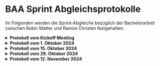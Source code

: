 # BAA Sprint Abgleichsprotokolle


Im Folgenden werden die Sprint-Abgleiche bezüglich der Bachelorarbeit zwischen Robin Matter und Ramón Christen festgehalten:

<details>
<br>
  <summary><strong>Protokoll vom Kickoff Meeting</strong></summary>
  
  **Teilnehmer:** Robin Matter, Ramón Christen  
  **Datum:** 15. September 2024  
  **Themen:** Projektplanung, Aufgabenaufstellung, Literaturrecherche, Datenzugang und Dokumentation


---

### 1. Ziel des Meetings
Festlegung des Projektaufbaus, Aufgabenaufstellung und Zeitabschätzung, sowie Klärung offener Fragen.

### 2. Besprochene Themen und Beschlüsse

#### Projekt-Management
Es sollte eine erste Projektplanung mit folgenden Elementen bis zum nächsten Abgleich gemacht werden:
- Aufgabenstellung fix definieren
- Meilensteine definieren
- Zeitlicher Plan mit Meilensteinen bis zum Projektende erstellen
- Risikoanalyse durchführen

#### Literaturrecherche
- **Recherchequellen**: Für die Literaturrecherche sollte vor allem bei folgenden Quellen gesucht werden:
  - Google Scholar
  - IEEE Xplore
  - Gate Research
  - Arxiv OpenLibrary (akzeptiert, jedoch andere vorziehen, da Arxiv nicht peer-reviewed ist)
  - Fachbücher

#### Wetterdatenzugang
- **MeteoSchweiz Zugang**: Ramón Christen stellte einen Link für den Zugang zu Wetterdaten von MeteoSchweiz bereit.
<br><br>
</details>


<details>
<br>
  <summary><strong>Protokoll vom 1. Oktober 2024</strong></summary>
  
  **Teilnehmer:** Robin Matter, Ramón Christen  
  **Datum:** 1. Oktober 2024  
  **Themen:** Datenzugang, Vorverarbeitung und Analyse
  

---

### 1. Ziel des Meetings
Etablierung des Datenzugangs, erste Schritte der Vorverarbeitung und Diskussion der geplanten Modellansätze.

### 2. Besprochene Themen und Beschlüsse

#### Forschungsfragen
- **Erster Draft:** Es soll ein erster Draft der Forschungsfragen erarbeitet werden. Diese Fragen sollen die Bachelorarbeit stützen und idealerweise aufeinander aufbauen.

#### Literaturrecherche
- **Suchbegriff:** Ramón Christen empfahl für die Recherche nach Temporal Saliency Detection zu suchen, da dies ein verbreiter Überbegriff des Themas darstellt.
- **Towards DataScience:** Es wurde empfohlen, sich bei technischen Fragen auf Towards DataScience umzusehen. Für die Dokumentation sollten diese Quellen jedoch nicht verwendet werden.

#### Datenaufbereitung und Analyse
- **Meteo Datenzugang:** Es wurden als nächste Schritte definiert abzuwarten bis Meteo Datenzugriff erhalten wird und dann mit der Datenverabeitung zu beginnen.
- **Libraries:** Es wurde empfohlen mit Python und den Libraries Pandas, Numpy und MatPlotLib zu arbeiten.
<br><br>
</details>



<details>
<br>
  <summary><strong>Protokoll vom 15. Oktober 2024</strong></summary>
  
  **Teilnehmer:** Robin Matter, Ramón Christen  
  **Datum:** 15. Oktober 2024  
  **Themen:** Datenzugang, Daten Vorverarbeitung und Analyse



---



### 1. Ziel des Meetings
Abklärung des Fortschritts in der Datenaufbereitung und Analyse.

### 2. Besprochene Themen und Beschlüsse

#### Datenaufbereitung
- **Speicherform:** Die Ausgabe der erstellten Datenaufbereitungsklasse ist ein Python Dictionary mit einem Pandas Dataframe für jeden Tourismushot spot. Ramón Christen vermerkte, dass diese Form einfach in einem JSON-File gespeichert werden kann.
- **Outlier, Standardisierung und Skewness:** Es wurde entschieden, dass die Daten weiter bereinigt und aufbereitet werden müssen, um für das Training des Machine Learning Modells geeignet zu sein.

#### Datenanalyse
- **Datenanalysesplit:** Bis zum Meeting waren Auswertungen aufgeteilt nach jedem Wochentag möglich. Da die Datenmenge dadurch gering wurde und ähnliche Muster innerhalb der Arbeitswoche und des Wochenendes sichtbar sind, wurde entschieden, zusätzlich die Daten basierend auf Arbeitswoche und Wochenende zu analysieren. So sollten einige der Anomalien in der Datenanalyse beseitigt werden.
- **Anzahl der Kategorien reduzieren:** Bei einer Art der ausgearbeiteten Plots werden die jeweilige exogene Variable in verschiedene Kategorien aufgeteilt und in Zusammenhang mit dem Besucheraufkommen gestellt. Es lassen sich Muster erkennen, doch es bestehen Anomalien, die als nächster Schritt durch die Reduzierung der Anzahl der Kategorien vermindert werden sollten. Regen und Sonne sollten zum Beispiel nur noch in zwei Kategorien untersucht werden: vorhanden, ja oder nein.
#### TFT-Training
- **Saisonale Effekte:** Es wurde besprochen, dass saisonale Effekte wie die Fasnacht nicht berücksichtigt werden können, da nur Daten von ungefähr 1.5 Jahren vorhanden sind.
- **GPU-Hub:** Es wurde besprochen, dass der GPU-Hub der HSLU für das Training des Modells verwendet werden könnte.
#### Zwischenpräsentation
- **Termin:** Es wurde mögliche Termine für die Zwischenpräsentation zusammengetragen, um anschliessend Zeitvorschläge dem Experten zukommen zulassen.
<br><br>
</details>

<details>
<br>
  <summary><strong>Protokoll vom 29. Oktober 2024</strong></summary>
  
  **Teilnehmer:** Robin Matter, Ramón Christen  
  **Datum:** 29. Oktober 2024  
  **Themen:** Datenanalyse und TFT-Modellentwicklung


---
### 1. Ziel des Meetings
Klärung des aktuellen Standes und Definition der nächsten Schritte für die Datenanalyse und Modellentwicklung.

### 2. Besprochene Themen und Beschlüsse

#### TFT-Implementierung
- **PyTorch Forecasting:** Es wurde die erste Implementierung des TFT unter der Verwendung von PyTorch Forecasting gezeigt.
- **Google Research GitHub:** Es wurde entschieden, den Aufbau des TFT mittels PyTorch Forecasting nicht weiter fortzusetzen und stattdessen den TFT direkt vom [Google Research GitHub Repository](https://github.com/google-research/google-research/tree/master/tft) zu implementieren.
- **Attention:** Es sollte geprüft werden, wie die Wichtigkeit einzelner Ereignisse in den exogenen Variablen von dem trainierten TFT erhalten werden kann.

#### Datenaufbereitung
- **Probleme:** Robin äusserte Probleme beim Entfernen von Outliers und Schwierigkeiten beim Entfernen von Skewness in den Daten.  
- **Skewness:** Zur Behebung der Schiefe in den Daten einzelner exogenen Variablen wurde dazu geraten den Logarithmus zu verstärken.
- **Outlier:** Es wurde beschlossen nach einem IQR Prinzip mit einem 30 Minutenfenster für jeden Wochentag die Outlier zu entfernen.
- **Zeitumstellung:** Sommer-/Winterzeit sollte in der Datenvorverarbeitung berücksichtigt werden.

#### Trainingsdaten verbesserung
-**Statische Code Analyse:** Eine Gauss-Verteilung und Histogramm-Kategorisierung sollen zur Verbesserung der Trainingsdaten verwendet werden.

#### Zwischenpräsentation
- **Slides:** Erster Aufbau der PowerPoint Slides und geplanter Aufbau wurde gezeigt.
- **Termin:** Der Zwischenpräsentations-Termin wurde festgelegt.
<br><br>

> **Hinweis:** Die To-Dos sind als Issues in diesem Repository erfasst.

<br><br>
</details>

<details>
<br>
  <summary><strong>Protokoll vom 12. November 2024</strong></summary>
  
  **Teilnehmer:** Robin Matter, Ramón Christen  
  **Datum:** 12. November 2024  
  **Themen:** TFT-Modellentwicklung, Datenanalyse, Zwischenpräsentation und Dokumentation
  
---

### 1. Ziel des Meetings
Überprüfung des Fortschritts bezüglich der TFT-Inbetriebnahme, Outlier-/Skew-Entfernung und Zwischenpräsentationsvorbereitung.

### 2. Besprochene Themen und Beschlüsse

#### TFT-Modellentwicklung
- **DataLoader für eigene Daten**: Ein spezieller DataLoader für die eigenen Daten soll als nächstes entwickelt werden.
- **Erste Visualisierungen**: Erste Plots der Atention Wheights sollen gemacht werden.
- **Training**: Es wurde beschlossen ein Training ausschliesslich mit den *visitor*-Daten und ein Training mit allen Exogenen-Daten (ausser Schnee und Percipation(min) aufgrund von zu starkem skew) durchgeführt.



#### Datenvorverarbeitung und Analyse-Dokumentation
- **Dokumentation ohne Code**: Der Betreuer Ramón Christen forderte, dass in der Dokumentation kein Code verwendet wird. Falls notwendig, soll stattdessen Pseudocode verwendet werden. In diesem Zusammenhang sollte für die Datenaufbereitung und die Datenanalyse dokumentiert werden, was gemacht wurde. Dabei sollte jedoch nicht zu weit ins Detail gegangen werden.
- **Outlierentfernung nur für Visitor-Daten**: Es wurde entschieden die Outlier ausschliesslich bei den *visitor*-Daten zu entfernen.

#### Schlussabgabe
- **Code und Daten Bereitstellung**: Ramón Christen präferiert eine Code Abgabe basierend auf GitHub. Alternativ müsste auf eine ZIP-Datei ausgewichen werden. Aufgrund des Datenschutzes wurde festgelegt, dass die Daten nicht mitgeliefert werden müssen.

#### Zwischenpräsentation
- **Daniel Wechsler**: Es wurde beschlossen, Daniel Wechsler, der zuständig für die Bachelorarbeit bei der Partnerfirma "Arcade" ist, im CC für die Zwischenpräsentation einzuladen.
- **Präsentations-Bilder**: Bilder, die nicht ausschliesslich dekorativen Charakter haben, sollen mit "source <Quelle>" deklariert werden. Als Quellenangabe reicht dabei der Name der Quelle. Es wurde das Beispiel "source Wikipedia" genannt.
<br><br>

> **Hinweis:** Die To-Dos sind als Issues in diesem Repository erfasst.


<br><br>
</details>
